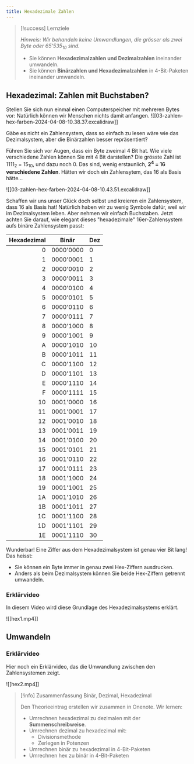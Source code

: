 ```yaml
---
title: Hexadezimale Zahlen
---
```


> [!success]  Lernziele
> 
> *Hinweis: Wir behandeln keine Umwandlungen, die grösser als zwei Byte oder 65'535<sub>10</sub> sind.*
> 
> - Sie können **Hexadezimalzahlen und Dezimalzahlen** ineinander umwandeln.
> - Sie können **Binärzahlen und Hexadezimalzahlen** in 4-Bit-Paketen ineinander umwandeln.

## Hexadezimal: Zahlen mit Buchstaben?

Stellen Sie sich nun einmal einen Computerspeicher mit mehreren Bytes vor: Natürlich können wir Menschen nichts damit anfangen.
![[03-zahlen-hex-farben-2024-04-08-10.38.37.excalidraw]]

Gäbe es nicht ein Zahlensystem, dass so einfach zu lesen wäre wie das Dezimalsystem, aber die Binärzahlen besser repräsentiert?

Führen Sie sich vor Augen, dass ein Byte zweimal 4 Bit hat. Wie viele verschiedene Zahlen können Sie mit 4 Bit darstellen? Die grösste Zahl ist 1111<sub>2</sub> = 15<sub>10</sub>, und dazu noch 0. Das sind, wenig erstaunlich, **2<sup>4</sup> = 16 verschiedene Zahlen**. Hätten wir doch ein Zahlensytem, das 16 als Basis hätte...

![[03-zahlen-hex-farben-2024-04-08-10.43.51.excalidraw]]

Schaffen wir uns unser Glück doch selbst und kreieren ein Zahlensystem, dass 16 als Basis hat! Natürlich haben wir zu wenig Symbole dafür, weil wir im Dezimalsystem leben. Aber nehmen wir einfach Buchstaben. Jetzt achten Sie darauf, wie elegant dieses "hexadezimale" 16er-Zahlensystem aufs binäre Zahlensystem passt:

|**Hexadezimal**|**Binär**|**Dez**|
|---:|---|---|
|0|0000'0000|0|
|1|0000'0001|1|
|2|0000'0010|2|
|3|0000'0011|3|
|4|0000'0100|4|
|5|0000'0101|5|
|6|0000'0110|6|
|7|0000'0111|7|
|8|0000'1000|8|
|9|0000'1001|9|
|A|0000'1010|10|
|B|0000'1011|11|
|C|0000'1100|12|
|D|0000'1101|13|
|E|0000'1110|14|
|F|0000'1111|15|
|10|0001'0000|16|
|11|0001'0001|17|
|12|0001'0010|18|
|13|0001'0011|19|
|14|0001'0100|20|
|15|0001'0101|21|
|16|0001'0110|22|
|17|0001'0111|23|
|18|0001'1000|24|
|19|0001'1001|25|
|1A|0001'1010|26|
|1B|0001'1011|27|
|1C|0001'1100|28|
|1D|0001'1101|29|
|1E|0001'1110|30|

Wunderbar! Eine Ziffer aus dem Hexadezimalsystem ist genau vier Bit lang! Das heisst: 
- Sie können ein Byte immer in genau zwei Hex-Ziffern ausdrucken. 
- Anders als beim Dezimalsystem können Sie beide Hex-Ziffern getrennt umwandeln.

### Erklärvideo

In diesem Video wird diese Grundlage des Hexadezimalsystems erklärt.

![[hex1.mp4]]

## Umwandeln

### Erklärvideo

Hier noch ein Erklärvideo, das die Umwandlung zwischen den Zahlensystemen zeigt.

![[hex2.mp4]]


> [!info] Zusammenfassung Binär, Dezimal, Hexadezimal
> 
> Den Theorieeintrag erstellen wir zusammen in Onenote. Wir lernen:
> - Umrechnen hexadezimal zu dezimalen mit der **Summenschreibweise**.
> - Umrechnen dezimal zu hexadezimal mit:
> 	- Divisionsmethode
> 	- Zerlegen in Potenzen
> - Umrechnen binär zu hexadezimal in 4-Bit-Paketen
> - Umrechnen hex zu binär in 4-Bit-Paketen

